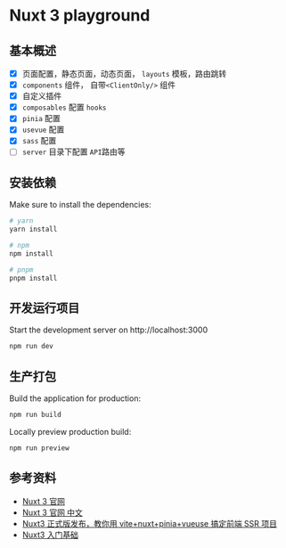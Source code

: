 # Nuxt 3 playground

## 基本概述

- [x] 页面配置，静态页面，动态页面， `layouts` 模板，路由跳转
- [x] `components` 组件， 自带`<ClientOnly/>` 组件
- [x] 自定义插件
- [x] `composables` 配置 `hooks`
- [x] `pinia` 配置
- [x] `usevue` 配置
- [x] `sass` 配置
- [ ] `server` 目录下配置 `API`路由等

## 安装依赖

Make sure to install the dependencies:

```bash
# yarn
yarn install

# npm
npm install

# pnpm
pnpm install
```

## 开发运行项目

Start the development server on http://localhost:3000

```bash
npm run dev
```

## 生产打包

Build the application for production:

```bash
npm run build
```

Locally preview production build:

```bash
npm run preview
```

## 参考资料

- [Nuxt 3 官网](https://nuxt.com/docs/getting-started/introduction)
- [Nuxt 3 官网 中文](http://www.nuxt.com.cn/docs/getting-started/introduction)
- [Nuxt3 正式版发布，教你用 vite+nuxt+pinia+vueuse 搞定前端 SSR 项目](https://juejin.cn/post/7170746000112353293)
- [Nuxt3 入门基础](https://space.bilibili.com/482016706/channel/collectiondetail?sid=864032)
